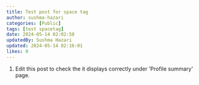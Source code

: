 ```yaml
---
title: Test post for space tag
author: sushma-hazari
categories: [Public]
tags: [test spacetag]
date: 2024-05-14 02:02:58 
updatedBy: Sushma Hazari
updated: 2024-05-14 02:16:01 
likes: 0
---
```


1. Edit this post to check the it displays correctly under 'Profile summary' page.